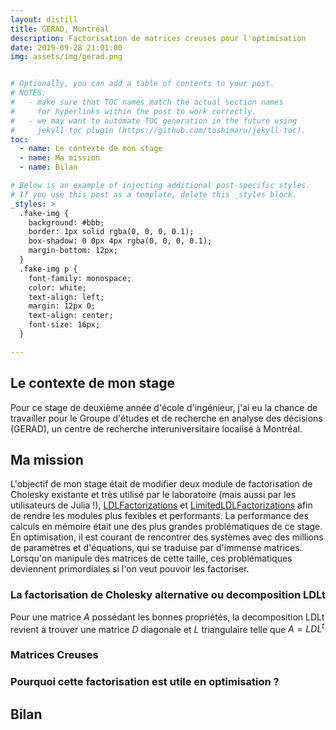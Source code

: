 ```yaml
---
layout: distill
title: GERAD, Montréal
description: Factorisation de matrices creuses pour l'optimisation
date: 2019-09-28 21:01:00
img: assets/img/gerad.png


# Optionally, you can add a table of contents to your post.
# NOTES:
#   - make sure that TOC names match the actual section names
#     for hyperlinks within the post to work correctly.
#   - we may want to automate TOC generation in the future using
#     jekyll-toc plugin (https://github.com/toshimaru/jekyll-toc).
toc:
  - name: Le contexte de mon stage
  - name: Ma mission
  - name: Bilan

# Below is an example of injecting additional post-specific styles.
# If you use this post as a template, delete this _styles block.
_styles: >
  .fake-img {
    background: #bbb;
    border: 1px solid rgba(0, 0, 0, 0.1);
    box-shadow: 0 0px 4px rgba(0, 0, 0, 0.1);
    margin-bottom: 12px;
  }
  .fake-img p {
    font-family: monospace;
    color: white;
    text-align: left;
    margin: 12px 0;
    text-align: center;
    font-size: 16px;
  }

---
```


## Le contexte de mon stage

Pour ce stage de deuxième année d'école d'ingénieur, j'ai eu la chance de travailler pour le Groupe d'études et de recherche en analyse des décisions (GERAD), un centre de recherche interuniversitaire localisé à Montréal.


## Ma mission

L'objectif de mon stage était de modifier deux module de factorisation de Cholesky existante et très utilisé par le laboratoire (mais aussi par les utilisateurs de Julia !), [LDLFactorizations](https://github.com/JuliaSmoothOptimizers/LimitedLDLFactorizations.jl) et [LimitedLDLFactorizations](https://github.com/JuliaSmoothOptimizers/LimitedLDLFactorizations.jl) afin de rendre les modules plus fexibles et performants.
La performance des calculs en mémoire était une des plus grandes problématiques de ce stage. En optimisation, il est courant de rencontrer des systèmes avec des millions de paramètres et d'équations, qui se traduise par d'immense matrices. Lorsqu'on manipule des matrices de cette taille, ces problématiques deviennent primordiales si l'on veut pouvoir les factoriser.

### La factorisation de Cholesky alternative ou decomposition LDLt

Pour une matrice $A$ possédant les bonnes propriétés, la decomposition LDLt revient à trouver une matrice $D$ diagonale et $L$ triangulaire telle que $A = L D L^t$

### Matrices Creuses

### Pourquoi cette factorisation est utile en optimisation ?



## Bilan




<br/><br/>
<br/><br/>
<br/><br/>
